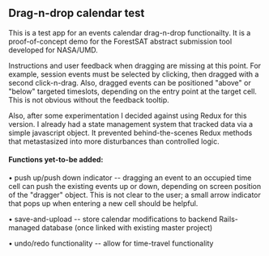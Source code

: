 ## Drag-n-drop calendar test

This is a test app for an events calendar drag-n-drop functionailty.  It is a proof-of-concept demo for the ForestSAT abstract submission tool developed for NASA/UMD.  

Instructions and user feedback when dragging are missing at this point.  For example, session events must be selected by clicking, then dragged with a second click-n-drag.  Also, dragged events can be positioned "above" or "below" targeted timeslots, depending on the entry point at the target cell.  This is not obvious without the feedback tooltip.   

Also, after some experimentation I decided against using Redux for this version. I already had a state management system that tracked data via a simple javascript object.  It prevented behind-the-scenes Redux methods that metastasized into more disturbances than controlled logic.  

#### Functions yet-to-be added:

• push up/push down indicator -- dragging an event to an occupied time cell can push the existing events up or down, depending on screen position of the "dragger" object.  This is not clear to the user; a small arrow indicator that pops up when entering a new cell should be helpful.

• save-and-upload -- store calendar modifications to backend Rails-managed database (once linked with existing master project)

• undo/redo functionality -- allow for time-travel functionality
